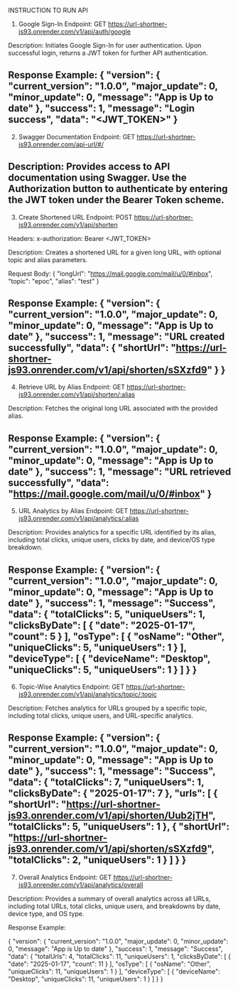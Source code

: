 INSTRUCTION TO RUN API 


1. Google Sign-In
Endpoint:
GET https://url-shortner-js93.onrender.com/v1/api/auth/google

Description:
Initiates Google Sign-In for user authentication. Upon successful login, returns a JWT token for further API authentication.

Response Example:
{
  "version": {
    "current_version": "1.0.0",
    "major_update": 0,
    "minor_update": 0,
    "message": "App is Up to date"
  },
  "success": 1,
  "message": "Login success",
  "data": "<JWT_TOKEN>"
}
-------------------------------------------------------------------------------------------------------------
2. Swagger Documentation
Endpoint:
GET https://url-shortner-js93.onrender.com/api-url/#/

Description:
Provides access to API documentation using Swagger. Use the Authorization button to authenticate by entering the JWT token under the Bearer Token scheme.
-----------------------------------------------------------------------------------------------------------
3. Create Shortened URL
Endpoint:
POST https://url-shortner-js93.onrender.com/v1/api/shorten

Headers:
x-authorization: Bearer <JWT_TOKEN>

Description:
Creates a shortened URL for a given long URL, with optional topic and alias parameters.

Request Body:
{
  "longUrl": "https://mail.google.com/mail/u/0/#inbox",
  "topic": "epoc",
  "alias": "test"
}

Response Example:
{
  "version": {
    "current_version": "1.0.0",
    "major_update": 0,
    "minor_update": 0,
    "message": "App is Up to date"
  },
  "success": 1,
  "message": "URL created successfully",
  "data": {
    "shortUrl": "https://url-shortner-js93.onrender.com/v1/api/shorten/sSXzfd9"
  }
}
------------------------------------------------------------------------------------------------------------

4. Retrieve URL by Alias
Endpoint:
GET https://url-shortner-js93.onrender.com/v1/api/shorten/:alias

Description:
Fetches the original long URL associated with the provided alias.

Response Example:
{
  "version": {
    "current_version": "1.0.0",
    "major_update": 0,
    "minor_update": 0,
    "message": "App is Up to date"
  },
  "success": 1,
  "message": "URL retrieved successfully",
  "data": "https://mail.google.com/mail/u/0/#inbox"
}
-------------------------------------------------------------------------------------------------------------
5. URL Analytics by Alias
Endpoint:
GET https://url-shortner-js93.onrender.com/v1/api/analytics/:alias

Description:
Provides analytics for a specific URL identified by its alias, including total clicks, unique users, clicks by date, and device/OS type breakdown.

Response Example:
{
  "version": {
    "current_version": "1.0.0",
    "major_update": 0,
    "minor_update": 0,
    "message": "App is Up to date"
  },
  "success": 1,
  "message": "Success",
  "data": {
    "totalClicks": 5,
    "uniqueUsers": 1,
    "clicksByDate": [
      {
        "date": "2025-01-17",
        "count": 5
      }
    ],
    "osType": [
      {
        "osName": "Other",
        "uniqueClicks": 5,
        "uniqueUsers": 1
      }
    ],
    "deviceType": [
      {
        "deviceName": "Desktop",
        "uniqueClicks": 5,
        "uniqueUsers": 1
      }
    ]
  }
}
-------------------------------------------------------------------------------------------------------------
6. Topic-Wise Analytics
Endpoint:
GET https://url-shortner-js93.onrender.com/v1/api/analytics/topic/:topic

Description:
Fetches analytics for URLs grouped by a specific topic, including total clicks, unique users, and URL-specific analytics.

Response Example:
{
  "version": {
    "current_version": "1.0.0",
    "major_update": 0,
    "minor_update": 0,
    "message": "App is Up to date"
  },
  "success": 1,
  "message": "Success",
  "data": {
    "totalClicks": 7,
    "uniqueUsers": 1,
    "clicksByDate": {
      "2025-01-17": 7
    },
    "urls": [
      {
        "shortUrl": "https://url-shortner-js93.onrender.com/v1/api/shorten/Uub2jTH",
        "totalClicks": 5,
        "uniqueUsers": 1
      },
      {
        "shortUrl": "https://url-shortner-js93.onrender.com/v1/api/shorten/sSXzfd9",
        "totalClicks": 2,
        "uniqueUsers": 1
      }
    ]
  }
}
-------------------------------------------------------------------------------------------------------------
7. Overall Analytics
Endpoint:
GET https://url-shortner-js93.onrender.com/v1/api/analytics/overall

Description:
Provides a summary of overall analytics across all URLs, including total URLs, total clicks, unique users, and breakdowns by date, device type, and OS type.

Response Example:

{
  "version": {
    "current_version": "1.0.0",
    "major_update": 0,
    "minor_update": 0,
    "message": "App is Up to date"
  },
  "success": 1,
  "message": "Success",
  "data": {
    "totalUrls": 4,
    "totalClicks": 11,
    "uniqueUsers": 1,
    "clicksByDate": [
      {
        "date": "2025-01-17",
        "count": 11
      }
    ],
    "osType": [
      {
        "osName": "Other",
        "uniqueClicks": 11,
        "uniqueUsers": 1
      }
    ],
    "deviceType": [
      {
        "deviceName": "Desktop",
        "uniqueClicks": 11,
        "uniqueUsers": 1
      }
    ]
  }
}
